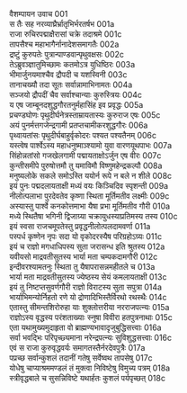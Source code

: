 वैशम्पायन उवाच	001  
स तैः सह नरव्याघ्रैर्भ्रातृभिर्भरतर्षभ	001a  
राजा रुचिरपद्माक्षैरासां चक्रे तदाश्रमे	001c  
तापसैश्च महाभागैर्नानादेशसमागतैः	002a  
द्रष्टुं कुरुपतेः पुत्रान्पाण्डवान्पृथुवक्षसः	002c  
तेऽब्रुवञ्ज्ञातुमिच्छामः कतमोऽत्र युधिष्ठिरः	003a  
भीमार्जुनयमाश्चैव द्रौपदी च यशस्विनी	003c  
तानाचख्यौ तदा सूतः सर्वान्नामाभिनामतः	004a  
सञ्जयो द्रौपदीं चैव सर्वाश्चान्याः कुरुस्त्रियः	004c  
य एष जाम्बूनदशुद्धगौरतनुर्महासिंह इव प्रवृद्धः	005a  
प्रचण्डघोणः पृथुदीर्घनेत्रस्ताम्रायतास्यः कुरुराज एषः	005c  
अयं पुनर्मत्तगजेन्द्रगामी प्रतप्तचामीकरशुद्धगौरः	006a  
पृथ्वायतांसः पृथुदीर्घबाहुर्वृकोदरः पश्यत पश्यतैनम्	006c  
यस्त्वेष पार्श्वेऽस्य महाधनुष्माञ्श्यामो युवा वारणयूथपाभः	007a  
सिंहोन्नतांसो गजखेलगामी पद्मायताक्षोऽर्जुन एष वीरः	007c  
कुन्तीसमीपे पुरुषोत्तमौ तु यमाविमौ विष्णुमहेन्द्रकल्पौ	008a  
मनुष्यलोके सकले समोऽस्ति ययोर्न रूपे न बले न शीले	008c  
इयं पुनः पद्मदलायताक्षी मध्यं वयः किञ्चिदिव स्पृशन्ती	009a  
नीलोत्पलाभा पुरदेवतेव कृष्णा स्थिता मूर्तिमतीव लक्ष्मीः	009c  
अस्यास्तु पार्श्वे कनकोत्तमाभा यैषा प्रभा मूर्तिमतीव गौरी	010a  
मध्ये स्थितैषा भगिनी द्विजाग्र्या चक्रायुधस्याप्रतिमस्य तस्य	010c  
इयं स्वसा राजचमूपतेस्तु प्रवृद्धनीलोत्पलदामवर्णा	011a  
पस्पर्ध कृष्णेन नृपः सदा यो वृकोदरस्यैष परिग्रहोऽग्र्यः	011c  
इयं च राज्ञो मगधाधिपस्य सुता जरासन्ध इति श्रुतस्य	012a  
यवीयसो माद्रवतीसुतस्य भार्या मता चम्पकदामगौरी	012c  
इन्दीवरश्यामतनुः स्थिता तु यैषापरासन्नमहीतले च	013a  
भार्या मता माद्रवतीसुतस्य ज्येष्ठस्य सेयं कमलायताक्षी	013c  
इयं तु निष्टप्तसुवर्णगौरी राज्ञो विराटस्य सुता सपुत्रा	014a  
भार्याभिमन्योर्निहतो रणे यो द्रोणादिभिस्तैर्विरथो रथस्थैः	014c  
एतास्तु सीमन्तशिरोरुहा याः शुक्लोत्तरीया नरराजपत्न्यः	015a  
राज्ञोऽस्य वृद्धस्य परंशताख्याः स्नुषा विवीरा हतपुत्रनाथाः	015c  
एता यथामुख्यमुदाहृता वो ब्राह्मण्यभावादृजुबुद्धिसत्त्वाः	016a  
सर्वा भवद्भिः परिपृच्छ्यमाना नरेन्द्रपत्न्यः सुविशुद्धसत्त्वाः	016c  
एवं स राजा कुरुवृद्धवर्यः समागतस्तैर्नरदेवपुत्रैः	017a  
पप्रच्छ सर्वान्कुशलं तदानीं गतेषु सर्वेष्वथ तापसेषु	017c  
योधेषु चाप्याश्रममण्डलं तं मुक्त्वा निविष्टेषु विमुच्य पत्रम्	018a  
स्त्रीवृद्धबाले च सुसन्निविष्टे यथार्हतः कुशलं पर्यपृच्छत्	018c  
